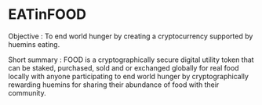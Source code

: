 # EATinFOOD

Objective : To end world hunger by creating a cryptocurrency supported by huemins eating.   

Short summary : FOOD is a cryptographically secure digital utility token that can be staked, purchased, sold and or exchanged globally for real food locally with anyone participating to end world hunger by cryptographically rewarding huemins for sharing their abundance of food with their community.
